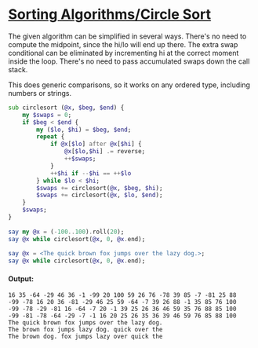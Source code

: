 [1]: https://rosettacode.org/wiki/Sorting_Algorithms/Circle_Sort

# [Sorting Algorithms/Circle Sort][1]

The given algorithm can be simplified in several ways. There's no need to compute the midpoint, since the hi/lo will end up there. The extra swap conditional can be eliminated by incrementing hi at the correct moment inside the loop. There's no need to
pass accumulated swaps down the call stack.



This does generic comparisons, so it works on any ordered type, including numbers or strings.

```raku
sub circlesort (@x, $beg, $end) {
    my $swaps = 0;
    if $beg < $end {
        my ($lo, $hi) = $beg, $end;
        repeat {
            if @x[$lo] after @x[$hi] {
                @x[$lo,$hi] .= reverse;
                ++$swaps;
            }
            ++$hi if --$hi == ++$lo
        } while $lo < $hi;
        $swaps += circlesort(@x, $beg, $hi);
        $swaps += circlesort(@x, $lo, $end);
    }
    $swaps;
}
 
say my @x = (-100..100).roll(20);
say @x while circlesort(@x, 0, @x.end);
 
say @x = <The quick brown fox jumps over the lazy dog.>;
say @x while circlesort(@x, 0, @x.end);
```

#### Output:
```
16 35 -64 -29 46 36 -1 -99 20 100 59 26 76 -78 39 85 -7 -81 25 88
-99 -78 16 20 36 -81 -29 46 25 59 -64 -7 39 26 88 -1 35 85 76 100
-99 -78 -29 -81 16 -64 -7 20 -1 39 25 26 36 46 59 35 76 88 85 100
-99 -81 -78 -64 -29 -7 -1 16 20 25 26 35 36 39 46 59 76 85 88 100
The quick brown fox jumps over the lazy dog.
The brown fox jumps lazy dog. quick over the
The brown dog. fox jumps lazy over quick the
```